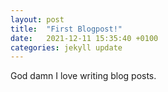 ```yaml
---
layout: post
title:  "First Blogpost!"
date:   2021-12-11 15:35:40 +0100
categories: jekyll update
---
```


God damn I love writing blog posts.